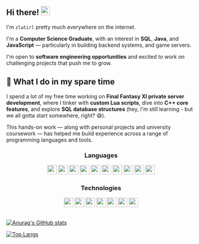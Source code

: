 ## Hi there! <img src="https://media.giphy.com/media/hvRJCLFzcasrR4ia7z/giphy.gif" width="24">

I'm `zlatirl` pretty much everywhere on the internet.

I'm a **Computer Science Graduate**, with an interest in **SQL**, **Java**, and **JavaScript** — particularly in building backend systems, and game servers.

I'm open to **software engineering opportunities** and excited to work on challenging projects that push me to grow.

## 🧠 What I do in my spare time

I spend a lot of my free time working on **Final Fantasy XI private server development**, where I tinker with **custom Lua scripts**, dive into **C++ core features**, and explore **SQL database structures**
(hey, I'm still learning - but we all gotta start somewhere, right? 😅).

This hands-on work — along with personal projects and university coursework — has helped me build experience across a range of programming languages and tools.

  <div align="center" id="languages">
  <h3>
    Languages
  </h3>
    <a href="https://mysql.com">
        <img src="https://skillicons.dev/icons?i=mysql&theme=dark" height="25" width="25"></a>
    </a>
    <a href="https://lua.org">
        <img src="https://skillicons.dev/icons?i=lua&theme=dark" height="25" width="25"></a>
    </a>
    <a href="https://developer.mozilla.org/JavaScript">
        <img src="https://skillicons.dev/icons?i=js&theme=dark" height="25" width="25"></a>
    </a>
    <a href="https://java.com">
        <img src="https://skillicons.dev/icons?i=java&theme=dark" height="25" width="25"></a>
    </a>
    <a href="https://nodejs.org">
        <img src="https://skillicons.dev/icons?i=nodejs&theme=dark" height="25" width="25"></a>
    </a>
    <a href="https://www.w3.org/html">
        <img src="https://skillicons.dev/icons?i=html&theme=dark" height="25" width="25"></a>
    </a>
    <a href="https://www.w3.org/css">
        <img src="https://skillicons.dev/icons?i=css&theme=dark" height="25" width="25"></a>
    </a>
    <a href="https://isocpp.org">
        <img src="https://skillicons.dev/icons?i=cpp&theme=dark" height="25" width="25"></a>
    </a>
    <a href="https://learn.microsoft.com/dotnet/csharp">
        <img src="https://skillicons.dev/icons?i=cs&theme=dark" height="25" width="25"></a>
    </a>
    <a href="https://python.org">
        <img src="https://skillicons.dev/icons?i=py&theme=dark" height="25" width="25"></a>
    </a>
  </div>

  <div align="center" id="technologies">
    <h3>
      Technologies
    </h3>
    <a href="https://getbootstrap.com">
        <img src="https://skillicons.dev/icons?i=bootstrap&theme=dark" height="25" width="25"></a>
    </a>
    <a href="https://expressjs.com">
        <img src="https://skillicons.dev/icons?i=express&theme=dark" height="25" width="25"></a>
    </a>
    <a href="https://git-scm.com">
        <img src="https://skillicons.dev/icons?i=git&theme=dark" height="25" width="25"></a>
    </a>
    <a href="https://p5js.org">
        <img src="https://skillicons.dev/icons?i=p5js&theme=dark" height="25" width="25"></a>
    </a>
    <a href="https://reactjs.org">
        <img src="https://skillicons.dev/icons?i=react&theme=dark" height="25" width="25"></a>
    </a>
    <a href="https://vuejs.org">
        <img src="https://skillicons.dev/icons?i=vue&theme=dark" height="25" width="25"></a>
    </a>
    <a href="https://tensorflow.org">
        <img src="https://skillicons.dev/icons?i=tensorflow&theme=dark" height="25" width="25"></a>
    </a>
  </div>

##

[![Anurag's GitHub stats](https://github-readme-stats.vercel.app/api?username=zlatirl&theme=midnight-purple&layout=compact)](https://github.com/anuraghazra/github-readme-stats)

[![Top Langs](https://github-readme-stats.vercel.app/api/top-langs/?username=zlatirl&theme=midnight-purple&layout=compact)](https://github.com/anuraghazra/github-readme-stats)
